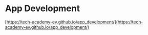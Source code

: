 # App Development
[https://tech-academy-ev.github.io/app_development/](https://tech-academy-ev.github.io/app_development/)
